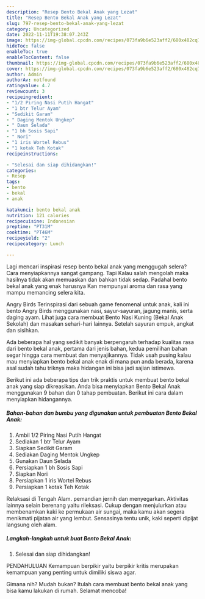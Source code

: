 ```yaml
---
description: "Resep Bento Bekal Anak yang Lezat"
title: "Resep Bento Bekal Anak yang Lezat"
slug: 797-resep-bento-bekal-anak-yang-lezat
category: Uncategorized
date: 2022-11-11T19:38:07.243Z
image: https://img-global.cpcdn.com/recipes/073fa9b6e523aff2/680x482cq70/bento-bekal-anak-foto-resep-utama.jpg
hideToc: false
enableToc: true
enableTocContent: false
thumbnail: https://img-global.cpcdn.com/recipes/073fa9b6e523aff2/680x482cq70/bento-bekal-anak-foto-resep-utama.jpg
cover: https://img-global.cpcdn.com/recipes/073fa9b6e523aff2/680x482cq70/bento-bekal-anak-foto-resep-utama.jpg
author: Admin
authorAv: notfound
ratingvalue: 4.7
reviewcount: 3
recipeingredient:
- "1/2 Piring Nasi Putih Hangat"
- "1 btr Telur Ayam"
- "Sedikit Garam"
- " Daging Mentok Ungkep"
- " Daun Selada"
- "1 bh Sosis Sapi"
- " Nori"
- "1 iris Wortel Rebus"
- "1 kotak Teh Kotak"
recipeinstructions:

- "Selesai dan siap dihidangkan!"
categories:
- Resep
tags:
- bento
- bekal
- anak

katakunci: bento bekal anak 
nutrition: 121 calories
recipecuisine: Indonesian
preptime: "PT31M"
cooktime: "PT46M"
recipeyield: "2"
recipecategory: Lunch

---
```



Lagi mencari inspirasi resep bento bekal anak yang menggugah selera? Cara menyiapkannya sangat gampang. Tapi Kalau salah mengolah maka hasilnya tidak akan memuaskan dan bahkan tidak sedap. Padahal bento bekal anak yang enak harusnya Kan mempunyai aroma dan rasa yang mampu memancing selera kita.


Angry Birds Terinspirasi dari sebuah game fenomenal untuk anak, kali ini bento Angry Birds menggunakan nasi, sayur-sayuran, jagung manis, serta daging ayam. Lihat juga cara membuat Bento Nasi Kuning (Bekal Anak Sekolah) dan masakan sehari-hari lainnya. Setelah sayuran empuk, angkat dan sisihkan.

Ada beberapa hal yang sedikit banyak berpengaruh terhadap kualitas rasa dari bento bekal anak, pertama dari jenis bahan, kedua pemilihan bahan segar hingga cara membuat dan menyajikannya. Tidak usah pusing kalau mau menyiapkan bento bekal anak enak di mana pun anda berada, karena asal sudah tahu triknya maka hidangan ini bisa jadi sajian istimewa.


Berikut ini ada beberapa tips dan trik praktis untuk membuat bento bekal anak yang siap dikreasikan. Anda bisa menyiapkan Bento Bekal Anak menggunakan 9 bahan dan 0 tahap pembuatan. Berikut ini cara dalam menyiapkan hidangannya.

<!--inarticleads1-->

##### Bahan-bahan dan bumbu yang digunakan untuk pembuatan Bento Bekal Anak:

1. Ambil 1/2 Piring Nasi Putih Hangat
1. Sediakan 1 btr Telur Ayam
1. Siapkan Sedikit Garam
1. Sediakan  Daging Mentok Ungkep
1. Gunakan  Daun Selada
1. Persiapkan 1 bh Sosis Sapi
1. Siapkan  Nori
1. Persiapkan 1 iris Wortel Rebus
1. Persiapkan 1 kotak Teh Kotak


Relaksasi di Tengah Alam. pemandian jernih dan menyegarkan. Aktivitas lainnya selain berenang yaitu rileksasi. Cukup dengan menjulurkan atau membenamkan kaki ke permukaan air sungai, maka kamu akan segera menikmati pijatan air yang lembut. Sensasinya tentu unik, kaki seperti dipijat langsung oleh alam. 

<!--inarticleads2-->

##### Langkah-langkah untuk buat Bento Bekal Anak:


1. Selesai dan siap dihidangkan!

PENDAHULUAN Kemampuan berpikir yaitu berpikir kritis merupakan kemampuan yang penting untuk dimiliki siswa agar. 

Gimana nih? Mudah bukan? Itulah cara membuat bento bekal anak yang bisa kamu lakukan di rumah. Selamat mencoba!
